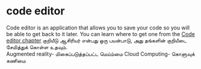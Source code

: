# code editor
Code editor is an application that allows you to save your code so you will be able to get back to it later. You can learn where to get one from the [Code editor chapter](./code_editor/README.md)
குறியீடு ஆசிரியர் என்பது ஒரு பயன்பாடு, அது தங்களின்  குறியீடை சேமித்துக் கொள்ள உதவும்.  
Augmented reality- மிகைப்படுத்தப்பட்ட மெய்ம்மை
Cloud Computing- கொளுவுக் கணிமை
